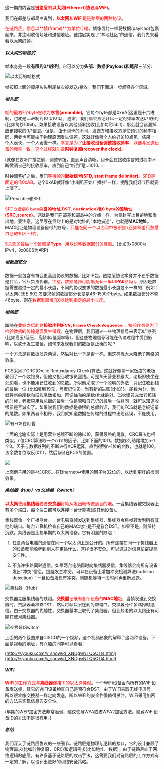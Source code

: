 这一期的内容是<font color=red>**链路层**的**以太网(Ethernet)协议**与**WiFi**</font>。

我们在邮差与邮局中说到，<font color=red>**以太网**和**WiFi**是链路层的两种协议</font>。

<font color=red>在链路层，信息以**帧(frame)**为单位传输</font>。帧像信封一样将数据(payload)包裹起来，并注明收信地址和送信地址。链路层实现了“本地社区”的通信。我们先来看看以太网的帧。

##### 以太网的帧格式

帧本身是一段**有限的0/1序列**。它可以分为**头部**、**数据(Payload)**和**尾部**三部分:

![以太网的帧格式](../images/data-link-layer_1.webp)

帧按照上面的顺序从头到尾依次被发送/接收。我们下面进一步解释各个区域。

##### 帧头部

<font color=red>帧的最初7个byte被称为**序言(preamble)**</font>。它每个byte都是0xAA(这里是十六进制，也就是二进制的10101010)。通常，我们都会预定好以一定的频率发送0/1序列(比如每秒10bit)。如果接收设备以其他频率接收(比如每秒5bit)，那么就会错漏掉应该接收的0/1信息。但是，由于网卡的不同，发送方和接收方即使预订的频率相同，两者也可能由于物理原因发生偏差。这就好像两个人约好的10点见，结果一个人表快，一个人表慢一样。<font color=red>序言是为了**让接收设备调整接收频率**，以便与发送设备的频率一致，这个过程就叫做**时钟复原(recover the clock)**</font>。

(就像在收听广播之前，调整转钮，直到声音清晰。网卡会在接收序言的过程中不断微调自己的接收频率，直到自己“听到”是...1010...)

时钟调整好之后，我们<font color=red>等待帧的**起始信号(SFD, start frame delimiter)**。SFD是固定的值0xAB</font>。这个0xAB就好像“小喇叭开始广播啦”一样，提醒我们好节目就要上演了。

![Preamble和SFD](../images/data-link-layer_2.webp)

<font color=red>SFD之后是6 byte的**目的地址(DST, destination)**和6 byte的**源地址(SRC,source)**</font>。这就是我们在邮差和邮局中的介绍一样，为信封写上目的地和发出地。要注意，这里写在信封上的是对地址的“本地描述”，也就是**MAC地址**。MAC地址是物理设备自带的序号，<font color=red>只能在同一个以太网中被识别 (正如邮差只熟悉自己的社区一样)</font>。

<font color=red>S头部的最后一个区域是**Type**，用以说明数据部分的类型</font>。(比如0x0800为IPv4，0x0806为ARP)

##### 帧数据部分

数据一般包含有符合更高层协议的数据，比如IP包。链路层协议本身并不在乎数据是什么，它只负责传输。<font color=red>注意，数据尾部可能填充有一串0(**PAD**区域)</font>。原因是数据需要超过一定的最小长度，不同的协议要求的数据最小长度是不一样的，例如：以太网(IEEE 802.3)要求帧的数据部分长度是46-1500个byte。如果数据部分不够46byte，则在<font color=red>数据尾部填充0以达到指定的最小长度</font>。

##### 帧尾部

跟随在<font color=red>数据之后的是**校验序列(FCS, Frame Check Sequence)**。校验序列是为了检验数据的传输是否发生错误</font>。在物理层，我们通过一些物理信号来表示0/1序列(比如高压/低压，高频率/低频率等)，但这些物理信号可能在传输过程中受到影响，以致于发生错误。如何来发现我们的数据是正确的呢？

一个方法是将数据发送两遍，然后对比一下是否一样。但这样就大大降低了网络的效率。

FCS采用了CRC(Cyclic Redundancy Check)算法。这就好像是一家饭店的老板雇佣了一个收银员，但他又担心收银员黑钱。可是每天营业额很大，老板即使坐在旁边看，也不能用记住收到的总数。所以他采取了一个聪明的办法：只记住收到钱的最后一位 (比如收到19元，老板记住9)。当有新的进账(比如13，尾数为3)，他就将新的尾数和旧的尾数相加，再记住和的尾数(也就是2)。当收银员交给老板钱的时候，老板只用看总额的最后一位是否和自己记的最后一位相同，就可以知道收银员是否诚实了。如果说我们的数据是收银的总额的话，我们的FCS就是老板记录的尾数。如果两者不相符，我们就知道数据在传输的过程中出现错误，不能使用。

![有FCS在盯着](../images/data-link-layer_3.webp)

上面的比喻实际上是用营业总额不断的除以10，获得最终的尾数。CRC算法也相类似。n位CRC算法取一个n bit的因子，比如下面的1011。数据序列结尾增加n-1个0。因子与数据序列的不断进行XOR运算，直到得到n-1位的余数，也就是100。该余数各位取反(011)，然后存储在FCS的位置。

![](../images/data-link-layer_4.webp)

上面例子用的是4位CRC。在Ethernet中使用的因子为32位的，以达到更好的检测效果。

##### 集线器（Hub）vs 交换器（Switch）

<font color=red>**以太网**使用**集线器**或者**交换器**将帧从发出地传送到目的地</font>。一台集线器或交换器上有多个端口，每个端口都可以连接一台计算机(或其他设备)。

集线器像一个广播电台。一台电脑将帧发送到集线器，集线器会将帧转发到所有其他的端口。每台计算机检查自己的MAC地址是不是符合DST。如果不是，则保持沉默。集线器是比较早期的以太网设备。它有明显的缺陷：

1) 任意两台电脑的通信在同一个以太网上是公开的。所有连接在同一个集线器上的设备都能收听到别人在传输什么，这样很不安全。可以通过对信息加密提高安全性。

2) 不允许多路同时通信。如果两台电脑同时向集线器发信，集线器会向所有设备发出“冲突”信息，提醒发生冲突。可以在设备上增加冲突检测算法(collision detection)：一旦设备发现有冲突，则随机等待一段时间再重新发送。

![集线器（Hub）](../images/data-link-layer_5.webp)

交换器克服集线器的缺陷。<font color=red>**交换器**记录有各个设备的**MAC地址**</font>。当帧发送到交换器时，交换器会检查DST，然后将帧只发送到对应端口。交换器允许多路同时通信。由于交换器的优越性，交换器基本上取代了集线器。但比较老的以太网还有可能在使用集线器。

![交换器(Switch)](../images/data-link-layer_6.webp)

上面的两个截图来自CISCO的一个视频，这个视频形象的解释了这两种设备，下面是视频的地址，有兴趣的同学可以看看：

[http://v.youku.com/v_show/id_XNDgwNTQ5OTI4.html](http://v.youku.com/v_show/id_XNDgwNTQ5OTI4.html)

##### WiFi

<font color=red>**WiFi**的工作方式与**集线器**连接下的以太网类似</font>。一个WiFi设备会向所有的WiFi设备发送帧，其它的WiFi设备检查自己是否符合DST。由于WiFi采取无线电信号，所以很难像交换器一样定向发送，所以WiFi的安全性很值得关注。WiFi采用加密的方法来实现信息的安全性。

(早期的WEP加密方法非常脆弱，建议使用WPA或者WPA2加密方法。隐藏WiFi设备ID的方法不是很有用。)

##### 总结

我们深入了链路层协议的一些细节。链路层是物理与逻辑的接口，它的设计兼顾了物理需求(比如时钟复原，CRC)和逻辑需求(比如地址、数据)。由于链路层处于网络逻辑的底层，有许多基于链路层的攻击手法，这需要我们对链路层的工作方式有一定的了解，以设计出更好的网络安全策略。